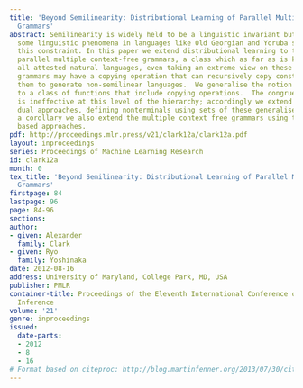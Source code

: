 ```yaml
---
title: 'Beyond Semilinearity: Distributional Learning of Parallel Multiple Context-free
  Grammars'
abstract: Semilinearity is widely held to be a linguistic invariant but, controversially,
  some linguistic phenomena in languages like Old Georgian and Yoruba seem to violate
  this constraint. In this paper we extend distributional learning to the class of
  parallel multiple context-free grammars, a class which as far as is known includes
  all attested natural languages, even taking an extreme view on these examples.  These
  grammars may have a copying operation that can recursively copy constituents, allowing
  them to generate non-semilinear languages.  We generalise the notion of a context
  to a class of functions that include copying operations.  The congruential approach
  is ineffective at this level of the hierarchy; accordingly we extend this using
  dual approaches, defining nonterminals using sets of these generalised contexts.  As
  a corollary we also extend the multiple context free grammars using the lattice
  based approaches.
pdf: http://proceedings.mlr.press/v21/clark12a/clark12a.pdf
layout: inproceedings
series: Proceedings of Machine Learning Research
id: clark12a
month: 0
tex_title: 'Beyond Semilinearity: Distributional Learning of Parallel Multiple Context-free
  Grammars'
firstpage: 84
lastpage: 96
page: 84-96
sections: 
author:
- given: Alexander
  family: Clark
- given: Ryo
  family: Yoshinaka
date: 2012-08-16
address: University of Maryland, College Park, MD, USA
publisher: PMLR
container-title: Proceedings of the Eleventh International Conference on Grammatical
  Inference
volume: '21'
genre: inproceedings
issued:
  date-parts:
  - 2012
  - 8
  - 16
# Format based on citeproc: http://blog.martinfenner.org/2013/07/30/citeproc-yaml-for-bibliographies/
---
```

